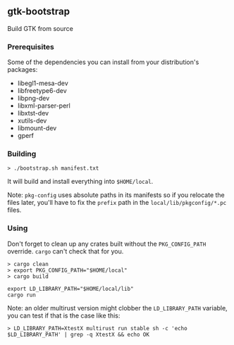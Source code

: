 ## gtk-bootstrap
Build GTK from source

### Prerequisites

Some of the dependencies you can install from your distribution's packages:
- libegl1-mesa-dev
- libfreetype6-dev
- libpng-dev
- libxml-parser-perl
- libxtst-dev
- xutils-dev
- libmount-dev
- gperf

### Building

```shell
> ./bootstrap.sh manifest.txt
```
It will build and install everything into `$HOME/local`.

Note: `pkg-config` uses absolute paths in its manifests so if you relocate the files later, you'll have to fix the `prefix` path in the `local/lib/pkgconfig/*.pc` files.

### Using

Don't forget to clean up any crates built without the `PKG_CONFIG_PATH` override. `cargo` can't check that for you.
```shell
> cargo clean
> export PKG_CONFIG_PATH="$HOME/local"
> cargo build
```

```shell
export LD_LIBRARY_PATH="$HOME/local/lib"
cargo run
```
Note: an older multirust version might clobber the `LD_LIBRARY_PATH` variable, you can test if that is the case like this:
```shell
> LD_LIBRARY_PATH=XtestX multirust run stable sh -c 'echo $LD_LIBRARY_PATH' | grep -q XtestX && echo OK
```
